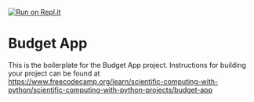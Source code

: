 [![Run on Repl.it](https://replit.com/badge/github/scardenol/boilerplate-budget-app)](https://replit.com/new/github/scardenol/boilerplate-budget-app)
# Budget App

This is the boilerplate for the Budget App project. Instructions for building your project can be found at https://www.freecodecamp.org/learn/scientific-computing-with-python/scientific-computing-with-python-projects/budget-app
